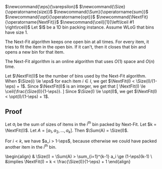 <span class="invisible">
$\newcommand{\eps}{\varepsilon}$
$\newcommand{\Size}{\operatorname{size}}$
$\newcommand{\Sum}{\operatorname{sum}}$
$\newcommand{\opt}{\operatorname{opt}}$
$\newcommand{\NextFit}{\operatorname{NextFit}}$
$\newcommand{\ceil}[1]{\left\lceil #1 \right\rceil}$
</span>
Let $I$ be a 1D bin packing instance.
Assume WLoG that bins have size 1.

The Next-Fit algorithm keeps one open bin at all times.
For every item, it tries to fit the item in the open bin.
If it can't, then it closes that bin and opens a new bin for that item.

The Next-Fit algorithm is an online algorithm that uses $O(1)$ space and $O(n)$ time.

Let $\NextFit(I)$ be the number of bins used by the Next-Fit algorithm.
When $\Size(i) \le \eps$ for each item $i \in I$, we get
$\NextFit(I) < \Size(I)/(1-\eps) + 1$.
Since $\NextFit(I)$ is an integer, we get that
\[ \NextFit(I) \le \ceil{\frac{\Size(I)}{1-\eps}}. \]
Since $\Size(I) \le \opt(I)$, we get $\NextFit(I) < \opt(I)/(1-\eps) + 1$.

## Proof

Let $a_i$ be the sum of sizes of items in the $i^{\textrm{th}}$ bin packed by Next-Fit.
Let $k = \NextFit(I)$. Let $A = [a_1, a_2, \ldots, a_k]$.
Then $\Sum(A) = \Size(I)$.

For $i < k$, we have $a_i > 1-\eps$, because otherwise we could have packed another item
in the $i^{\textrm{th}}$ bin.

\begin{align}
& \Size(I) = \Sum(A) > \sum_{i=1}^{k-1} a_i \ge (1-\eps)(k-1)
\\ &\implies \NextFit(I) = k < \frac{\Size(I)}{1-\eps} + 1
\end{align}
